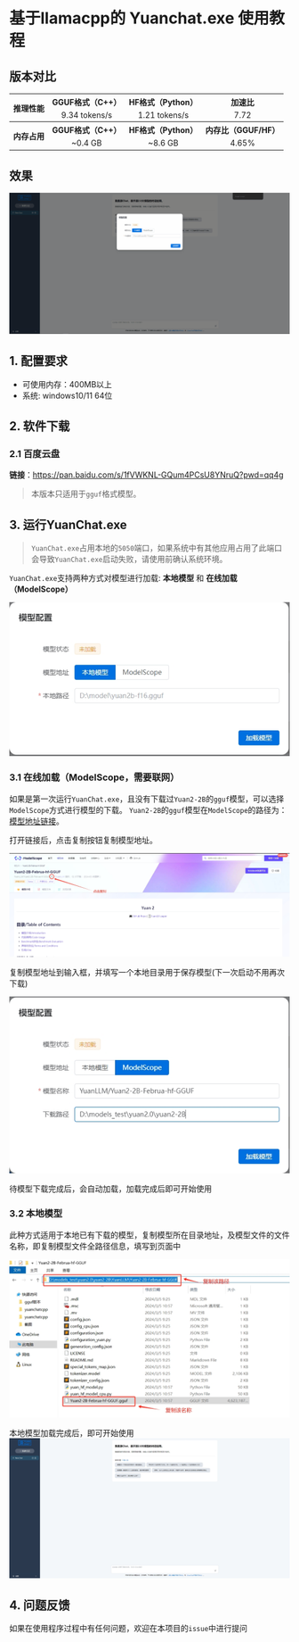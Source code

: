 # 基于llamacpp的 Yuanchat.exe 使用教程

## 版本对比
<table>
<tr>
<th rowspan="2">推理性能</th><th>GGUF格式（C++）</th><th>HF格式（Python）</th><th>加速比</th>
</tr>
<tr>
<td align="center">9.34 tokens/s</td><td align="center">1.21 tokens/s</td><td align="center">7.72</td>
</tr>
<tr>
<th rowspan="2">内存占用</th><th>GGUF格式（C++）</th><th>HF格式（Python）</th><th>内存比（GGUF/HF）</th>
</tr>
<tr>
<td align="center">~0.4 GB</td><td align="center">~8.6 GB</td><td align="center">4.65%</td>
</tr>
</table>

## 效果

![yuanchat-home](./images/yuanchatexe/llama-cpp/home.gif)


## 1. 配置要求 
* 可使用内存：400MB以上
* 系统: windows10/11 64位

## 2. 软件下载
### 2.1 百度云盘
**链接**：https://pan.baidu.com/s/1fVWKNL-GQum4PCsU8YNruQ?pwd=qq4g

> 本版本只适用于`gguf`格式模型。

## 3. 运行YuanChat.exe

> `YuanChat.exe`占用本地的`5050`端口，如果系统中有其他应用占用了此端口会导致`YuanChat.exe`启动失败，请使用前确认系统环境。

`YuanChat.exe`支持两种方式对模型进行加载: **本地模型** 和 **在线加载（ModelScope）**

![yuanchat.exe](./images/yuanchatexe/llama-cpp/load_model.png)

### 3.1 在线加载（ModelScope，需要联网）
如果是第一次运行`YuanChat.exe`，且没有下载过`Yuan2-2B`的`gguf`模型，可以选择`ModelScope`方式进行模型的下载。
`Yuan2-2B`的`gguf`模型在`ModelScope`的路径为：[模型地址链接](https://www.modelscope.cn/models/YuanLLM/Yuan2-2B-Februa-hf-GGUF/summary)。

打开链接后，点击复制按钮复制模型地址。

![modelscope](./images/yuanchatexe/llama-cpp/model_scope.png)

复制模型地址到输入框，并填写一个本地目录用于保存模型(下一次启动不用再次下载)

![modelscope](./images/yuanchatexe/llama-cpp/model_download.png)

待模型下载完成后，会自动加载，加载完成后即可开始使用

### 3.2 本地模型
此种方式适用于本地已有下载的模型，复制模型所在目录地址，及模型文件的文件名称，即复制模型文件全路径信息，填写到页面中

![localdir](./images/yuanchatexe/llama-cpp/load_path.png)

本地模型加载完成后，即可开始使用
![local](./images/yuanchatexe/llama-cpp/homepage.png)


## 4. 问题反馈
如果在使用程序过程中有任何问题，欢迎在本项目的`issue`中进行提问
